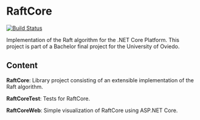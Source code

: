 # RaftCore

[![Build Status](https://travis-ci.org/guille/RaftCore.svg?branch=master)](https://travis-ci.org/guille/RaftCore)

Implementation of the Raft algorithm for the .NET Core Platform. This project is part of a Bachelor final project for the University of Oviedo.

## Content

**RaftCore**: Library project consisting of an extensible implementation of the Raft algorithm.

**RaftCoreTest**: Tests for RaftCore.

**RaftCoreWeb**: Simple visualization of RaftCore using ASP.NET Core.
